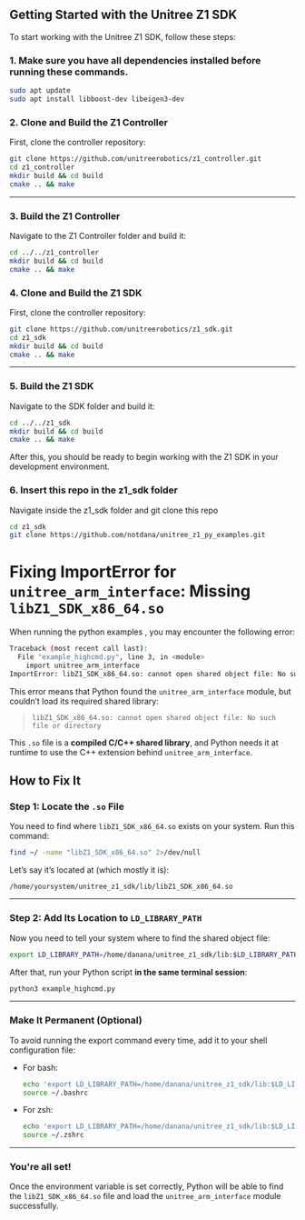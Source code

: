 
## Getting Started with the Unitree Z1 SDK

To start working with the Unitree Z1 SDK, follow these steps:

### 1. Make sure you have all dependencies installed before running these commands.

```bash
sudo apt update
sudo apt install libboost-dev libeigen3-dev
```

### 2. Clone and Build the Z1 Controller

First, clone the controller repository:

```bash
git clone https://github.com/unitreerobotics/z1_controller.git
cd z1_controller
mkdir build && cd build
cmake .. && make
```

---

### 3. Build the Z1 Controller

Navigate to the Z1 Controller folder and build it:

```bash
cd ../../z1_controller
mkdir build && cd build
cmake .. && make
```


### 4. Clone and Build the Z1 SDK

First, clone the controller repository:

```bash
git clone https://github.com/unitreerobotics/z1_sdk.git
cd z1_sdk
mkdir build && cd build
cmake .. && make
```

---

### 5. Build the Z1 SDK

Navigate to the SDK folder and build it:

```bash
cd ../../z1_sdk
mkdir build && cd build
cmake .. && make
```

After this, you should be ready to begin working with the Z1 SDK in your development environment.

### 6. Insert this repo in the z1_sdk folder

Navigate inside the z1_sdk folder and git clone this repo

```bash
cd z1_sdk
git clone https://github.com/notdana/unitree_z1_py_examples.git
```

# Fixing ImportError for `unitree_arm_interface`: Missing `libZ1_SDK_x86_64.so`

When running the python examples , you may encounter the following error:

```bash
Traceback (most recent call last):
  File "example_highcmd.py", line 3, in <module>
    import unitree_arm_interface
ImportError: libZ1_SDK_x86_64.so: cannot open shared object file: No such file or directory
```

This error means that Python found the `unitree_arm_interface` module, but couldn’t load its required shared library:

> `libZ1_SDK_x86_64.so: cannot open shared object file: No such file or directory`

This `.so` file is a **compiled C/C++ shared library**, and Python needs it at runtime to use the C++ extension behind `unitree_arm_interface`.


## How to Fix It

### Step 1: Locate the `.so` File

You need to find where `libZ1_SDK_x86_64.so` exists on your system. Run this command:

```bash
find ~/ -name "libZ1_SDK_x86_64.so" 2>/dev/null
```

Let’s say it’s located at (which mostly it is):

```
/home/yoursystem/unitree_z1_sdk/lib/libZ1_SDK_x86_64.so
```

---

### Step 2: Add Its Location to `LD_LIBRARY_PATH`

Now you need to tell your system where to find the shared object file:

```bash
export LD_LIBRARY_PATH=/home/danana/unitree_z1_sdk/lib:$LD_LIBRARY_PATH
```

After that, run your Python script **in the same terminal session**:

```bash
python3 example_highcmd.py
```

---

### Make It Permanent (Optional)

To avoid running the export command every time, add it to your shell configuration file:

- For bash:
  ```bash
  echo 'export LD_LIBRARY_PATH=/home/danana/unitree_z1_sdk/lib:$LD_LIBRARY_PATH' >> ~/.bashrc
  source ~/.bashrc
  ```

- For zsh:
  ```bash
  echo 'export LD_LIBRARY_PATH=/home/danana/unitree_z1_sdk/lib:$LD_LIBRARY_PATH' >> ~/.zshrc
  source ~/.zshrc
  ```

---

### You're all set!

Once the environment variable is set correctly, Python will be able to find the `libZ1_SDK_x86_64.so` file and load the `unitree_arm_interface` module successfully.